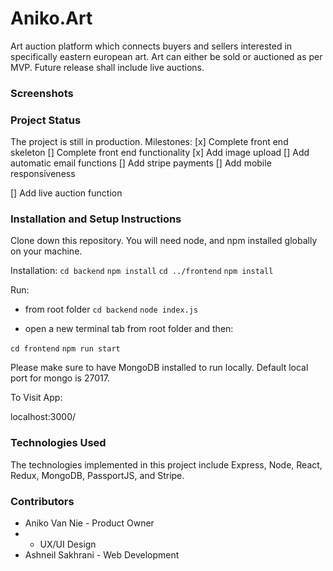 # Aniko.Art

Art auction platform which connects buyers and sellers interested in specifically eastern european art. Art can either be sold or auctioned as per MVP. Future release shall include live auctions.

### Screenshots

### Project Status

The project is still in production.
Milestones:
[x] Complete front end skeleton
[] Complete front end functionality
[x] Add image upload
[] Add automatic email functions
[] Add stripe payments
[] Add mobile responsiveness

[] Add live auction function

### Installation and Setup Instructions

Clone down this repository. You will need node, and npm installed globally on your machine.

Installation:
`cd backend`
`npm install`
`cd ../frontend`
`npm install`

Run:

- from root folder
  `cd backend`
  `node index.js`

- open a new terminal tab from root folder and then:

`cd frontend`
`npm run start`

Please make sure to have MongoDB installed to run locally. Default local port for mongo is 27017.

To Visit App:

localhost:3000/

### Technologies Used

The technologies implemented in this project include Express, Node, React, Redux, MongoDB, PassportJS, and Stripe.

### Contributors

- Aniko Van Nie - Product Owner
- - UX/UI Design
- Ashneil Sakhrani - Web Development
